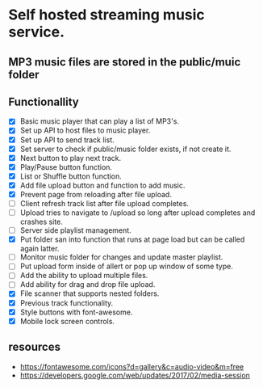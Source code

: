 # Self hosted streaming music service.

## MP3 music files are stored in the public/muic folder

## Functionallity
- [X] Basic music player that can play a list of MP3's.
- [X] Set up API to host files to music player.
- [X] Set up API to send track list.
- [X] Set server to check if public/music folder exists, if not create it.
- [X] Next button to play next track.
- [X] Play/Pause button function.
- [X] List or Shuffle button function.
- [X] Add file upload button and function to add music.
- [X] Prevent page from reloading after file upload.
- [ ] Client refresh track list after file upload completes.
- [ ] Upload tries to navigate to /upload so long after upload completes and crashes site.
- [ ] Server side playlist management.
- [X] Put folder san into function that runs at page load but can be called again latter.
- [ ] Monitor music folder for changes and update master playlist.
- [ ] Put upload form inside of allert or pop up window of some type.
- [ ] Add the ability to upload multiple files.
- [ ] Add ability for drag and drop file upload.
- [X] File scanner that supports nested folders.
- [X] Previous track functionality.
- [X] Style buttons with font-awesome.
- [X] Mobile lock screen controls.

## resources
- https://fontawesome.com/icons?d=gallery&c=audio-video&m=free
- https://developers.google.com/web/updates/2017/02/media-session